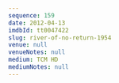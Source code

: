 ```yaml
---
sequence: 159
date: 2012-04-13
imdbId: tt0047422
slug: river-of-no-return-1954
venue: null
venueNotes: null
medium: TCM HD
mediumNotes: null
---
```

